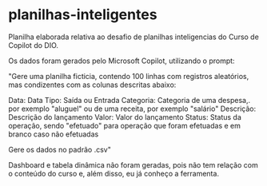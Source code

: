 # planilhas-inteligentes

Planilha elaborada relativa ao desafio de planilhas inteligencias do Curso de Copilot do DIO. 

Os dados foram gerados pelo Microsoft Copilot, utilizando o prompt:

"Gere uma planilha ficticia, contendo 100 linhas com registros aleatórios, mas condizentes com as colunas descritas abaixo: 

Data: Data 
Tipo: Saída ou Entrada 
Categoria: Categoria de uma despesa,. por exemplo "aluguel" ou de uma receita, por exemplo "salário" 
Descrição: Descrição do lançamento 
Valor: Valor do lançamento 
Status: Status da operação, sendo "efetuado" para operação que foram efetuadas e em branco caso não efetuadas

Gere os dados no padrão .csv"


Dashboard e tabela dinâmica não foram geradas, pois não tem relação com o conteúdo do curso e, além disso, eu já conheço a ferramenta.
